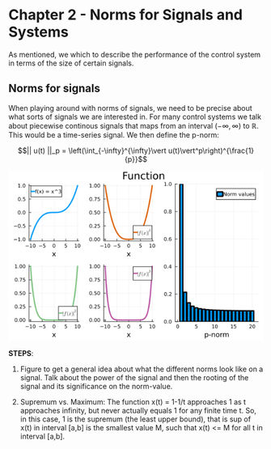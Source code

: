 <script type="text/javascript" async
        src="https://cdn.jsdelivr.net/npm/mathjax@3/es5/tex-mml-chtml.js">
</script>

# Chapter 2 - Norms for Signals and Systems
As mentioned, we which to describe the performance of the control system in terms of the size of certain signals. 

## Norms for signals
When playing around with norms of signals, we need to be precise about what sorts of signals we are interested in. For many control systems we talk about piecewise continous signals that maps from an interval $(-\infty, \infty)$ to $\mathbb{R}$. This would be a time-series signal. We then define the p-norm:


$$|| u(t) ||_p = \left(\int_{-\infty}^{\infty}\vert u(t)\vert^p\right)^{\frac{1}{p}}$$

![plot](./assets/Norms.png)

**STEPS**: 

1. Figure to get a general idea about what the different norms look like on a signal. Talk about the power of the signal and then the rooting of the signal and its significance on the norm-value. 

2. Supremum vs. Maximum: The function x(t) = 1-1/t approaches 1 as t approaches infinity, but never actually equals 1 for any finite time t. So, in this case, 1 is the supremum (the least upper bound), that is sup of x(t) in interval [a,b] is the smallest value M, such that x(t) <= M for all t in interval [a,b].



